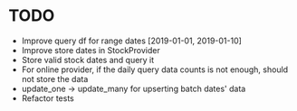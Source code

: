 # TODO

- Improve query df for range dates [2019-01-01, 2019-01-10]
- Improve store dates in StockProvider
- Store valid stock dates and query it
- For online provider, if the daily query data counts is not enough, should not store the data 
- update_one -> update_many for upserting batch dates' data
- Refactor tests